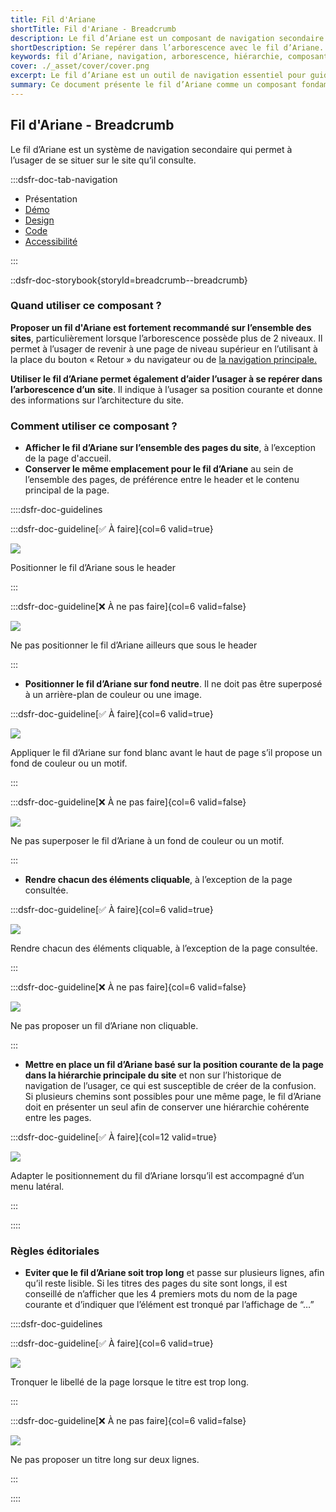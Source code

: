 ```yaml
---
title: Fil d'Ariane
shortTitle: Fil d'Ariane - Breadcrumb
description: Le fil d’Ariane est un composant de navigation secondaire permettant à l’usager de se repérer dans l’arborescence d’un site et de revenir à un niveau supérieur.
shortDescription: Se repérer dans l’arborescence avec le fil d’Ariane.
keywords: fil d’Ariane, navigation, arborescence, hiérarchie, composant, UX, design system, position, retour, accessibilité
cover: ./_asset/cover/cover.png
excerpt: Le fil d’Ariane est un outil de navigation essentiel pour guider l’usager dans une structure de site complexe. Il indique la position courante et facilite les retours à des pages de niveau supérieur.
summary: Ce document présente le fil d’Ariane comme un composant fondamental de navigation secondaire. Il explique quand l’utiliser, comment le positionner correctement dans la page, les règles de cliquabilité, les restrictions liées au fond et les principes éditoriaux à respecter. Le fil d’Ariane renforce l’orientation de l’usager en lui offrant un repère visuel clair dans l’architecture du site. Ce guide s’adresse aux designers et intégrateurs souhaitant garantir une navigation fluide et cohérente dans des environnements complexes.
---
```


## Fil d'Ariane - Breadcrumb

Le fil d’Ariane est un système de navigation secondaire qui permet à l’usager de se situer sur le site qu’il consulte.

:::dsfr-doc-tab-navigation

- Présentation
- [Démo](./demo/index.md)
- [Design](./design/index.md)
- [Code](./code/index.md)
- [Accessibilité](./accessibility/index.md)

:::

::dsfr-doc-storybook{storyId=breadcrumb--breadcrumb}

### Quand utiliser ce composant ?

**Proposer un fil d'Ariane est fortement recommandé sur l’ensemble des sites**, particulièrement lorsque l’arborescence possède plus de 2 niveaux. Il permet à l’usager de revenir à une page de niveau supérieur en l’utilisant à la place du bouton « Retour » du navigateur ou de [la navigation principale.](../../../navigation/_part/doc/index.md)

**Utiliser le fil d’Ariane permet également d’aider l’usager à se repérer dans l’arborescence d’un site**. Il indique à l’usager sa position courante et donne des informations sur l’architecture du site.

### Comment utiliser ce composant ?

- **Afficher le fil d’Ariane sur l’ensemble des pages du site**, à l’exception de la page d'accueil.
- **Conserver le même emplacement pour le fil d’Ariane** au sein de l’ensemble des pages, de préférence entre le header et le contenu principal de la page.

::::dsfr-doc-guidelines

:::dsfr-doc-guideline[✅ À faire]{col=6 valid=true}

![](./_asset/use/do-1.png)

Positionner le fil d’Ariane sous le header

:::

:::dsfr-doc-guideline[❌ À ne pas faire]{col=6 valid=false}

![](./_asset/use/dont-1.png)

Ne pas positionner le fil d’Ariane ailleurs que sous le header

:::

- **Positionner le fil d’Ariane sur fond neutre**. Il ne doit pas être superposé à un arrière-plan de couleur ou une image.

:::dsfr-doc-guideline[✅ À faire]{col=6 valid=true}

![](./_asset/use/do-2.png)

Appliquer le fil d’Ariane sur fond blanc avant le haut de page s’il propose un fond de couleur ou un motif.

:::

:::dsfr-doc-guideline[❌ À ne pas faire]{col=6 valid=false}

![](./_asset/use/dont-2.png)

Ne pas superposer le fil d’Ariane à un fond de couleur ou un motif.

:::

- **Rendre chacun des éléments cliquable**, à l’exception de la page consultée.

:::dsfr-doc-guideline[✅ À faire]{col=6 valid=true}

![](./_asset/use/do-3.png)

Rendre chacun des éléments cliquable, à l’exception de la page consultée.

:::

:::dsfr-doc-guideline[❌ À ne pas faire]{col=6 valid=false}

![](./_asset/use/dont-3.png)

Ne pas proposer un fil d’Ariane non cliquable.

:::

- **Mettre en place un fil d’Ariane basé sur la position courante de la page dans la hiérarchie principale du site** et non sur l’historique de navigation de l’usager, ce qui est susceptible de créer de la confusion. Si plusieurs chemins sont possibles pour une même page, le fil d’Ariane doit en présenter un seul afin de conserver une hiérarchie cohérente entre les pages.

:::dsfr-doc-guideline[✅ À faire]{col=12 valid=true}

![](./_asset/use/do-4.png)

Adapter le positionnement du fil d’Ariane lorsqu’il est accompagné d’un menu latéral.

:::

::::

### Règles éditoriales

- **Eviter que le fil d’Ariane soit trop long** et passe sur plusieurs lignes, afin qu’il reste lisible. Si les titres des pages du site sont longs, il est conseillé de n’afficher que les 4 premiers mots du nom de la page courante et d’indiquer que l’élément est tronqué par l’affichage de “…”

::::dsfr-doc-guidelines

:::dsfr-doc-guideline[✅ À faire]{col=6 valid=true}

![](./_asset/edit/do-1.png)

Tronquer le libellé de la page lorsque le titre est trop long.

:::

:::dsfr-doc-guideline[❌ À ne pas faire]{col=6 valid=false}

![](./_asset/edit/dont-1.png)

Ne pas proposer un titre long sur deux lignes.

:::

::::